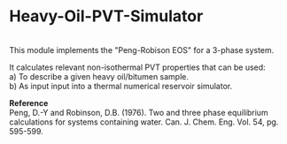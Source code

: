 <h1><b>Heavy-Oil-PVT-Simulator</b></h1> <br>
This module implements the "Peng-Robison EOS" for a 3-phase system. 

It calculates relevant non-isothermal PVT properties that can be used: <br>
a) To describe a given heavy oil/bitumen sample. <br>
b) As input input into a thermal numerical reservoir simulator.

<b>Reference </b> <br>
Peng, D.-Y and Robinson, D.B. (1976). Two and three phase equilibrium calculations for systems containing water. Can. J. Chem. Eng. Vol. 54, pg. 595-599.  

